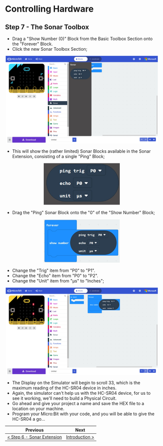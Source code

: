 # Controlling Hardware #

## Step 7 - The Sonar Toolbox ##

- Drag a "Show Number (0)" Block from the Basic Toolbox Section onto the "Forever" Block.
- Click the new Sonar Toolbox Section;

<p align="center">
    <img src="images/7-sonar-toolbox.jpg" width="500px" >
</p>

- This will show the (rather limited) Sonar Blocks available in the Sonar Extension, consisting of a single "Ping" Block;

<p align="center">
    <img src="images/7-sonar-ping-block.jpg" width="250px" >
</p>

- Drag the "Ping" Sonar Block onto the "0" of the "Show Number" Block;

<p align="center">
    <img src="images/7-sonar-ping-block-placed.jpg" width="250px" >
</p>

- Change the "Trig" item from "P0" to "P1".
- Change the "Echo" item from "P0" to "P2".
- Change the "Unit" item from "μs" to "Inches"; 

<p align="center">
    <img src="images/7-sonar-program.jpg" width="500px" >
</p>

- The Display on the Simulator will begin to scroll 33, which is the maximum reading of the HC-SR04 device in inches.
- Again, the simulator can't help us with the HC-SR04 device, for us to see it working, we'll need to build a Physical Circuit.
- Go ahead and give your project a name and save the HEX file to a location on your machine.
- Program your Micro:Bit with your code, and you will be able to give the HC-SR04 a go...

| Previous | Next |
| -------- | ---- |
| [< Step 6 - Sonar Extension](6-sonar-extension.md) | [Introduction >](/README.md) |